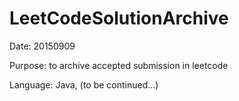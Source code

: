 # LeetCodeSolutionArchive

Date: 20150909

Purpose: to archive accepted submission in leetcode

Language: Java, (to be continued...)
